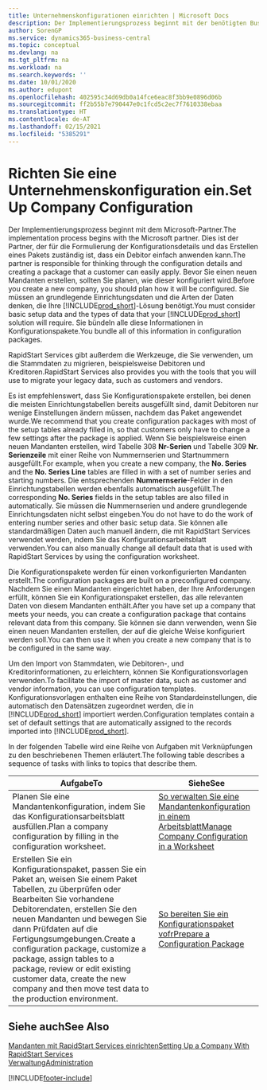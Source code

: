 ```yaml
---
title: Unternehmenskonfigurationen einrichten | Microsoft Docs
description: Der Implementierungsprozess beginnt mit der benötigten Business Central Lösung. Sie bündeln alle diese Informationen in Konfigurationspakete.
author: SorenGP
ms.service: dynamics365-business-central
ms.topic: conceptual
ms.devlang: na
ms.tgt_pltfrm: na
ms.workload: na
ms.search.keywords: ''
ms.date: 10/01/2020
ms.author: edupont
ms.openlocfilehash: 402595c34d69db0a14fce6eac8f3bb9e0896d06b
ms.sourcegitcommit: ff2b55b7e790447e0c1fcd5c2ec7f7610338ebaa
ms.translationtype: HT
ms.contentlocale: de-AT
ms.lasthandoff: 02/15/2021
ms.locfileid: "5385291"
---
```

# <a name="set-up-company-configuration"></a><span data-ttu-id="8aa01-104">Richten Sie eine Unternehmenskonfiguration ein.</span><span class="sxs-lookup"><span data-stu-id="8aa01-104">Set Up Company Configuration</span></span>
<span data-ttu-id="8aa01-105">Der Implementierungsprozess beginnt mit dem Microsoft-Partner.</span><span class="sxs-lookup"><span data-stu-id="8aa01-105">The implementation process begins with the Microsoft partner.</span></span> <span data-ttu-id="8aa01-106">Dies ist der Partner, der für die Formulierung der Konfigurationsdetails und das Erstellen eines Pakets zuständig ist, dass ein Debitor einfach anwenden kann.</span><span class="sxs-lookup"><span data-stu-id="8aa01-106">The partner is responsible for thinking through the configuration details and creating a package that a customer can easily apply.</span></span> <span data-ttu-id="8aa01-107">Bevor Sie einen neuen Mandanten erstellen, sollten Sie planen, wie dieser konfiguriert wird.</span><span class="sxs-lookup"><span data-stu-id="8aa01-107">Before you create a new company, you should plan how it will be configured.</span></span> <span data-ttu-id="8aa01-108">Sie müssen an grundlegende Einrichtungsdaten und die Arten der Daten denken, die Ihre [!INCLUDE[prod_short](includes/prod_short.md)]-Lösung benötigt.</span><span class="sxs-lookup"><span data-stu-id="8aa01-108">You must consider basic setup data and the types of data that your [!INCLUDE[prod_short](includes/prod_short.md)] solution will require.</span></span> <span data-ttu-id="8aa01-109">Sie bündeln alle diese Informationen in Konfigurationspakete.</span><span class="sxs-lookup"><span data-stu-id="8aa01-109">You bundle all of this information in configuration packages.</span></span>

<span data-ttu-id="8aa01-110">RapidStart Services gibt außerdem die Werkzeuge, die Sie verwenden, um die Stammdaten zu migrieren, beispielsweise Debitoren und Kreditoren.</span><span class="sxs-lookup"><span data-stu-id="8aa01-110">RapidStart Services also provides you with the tools that you will use to migrate your legacy data, such as customers and vendors.</span></span>  

<span data-ttu-id="8aa01-111">Es ist empfehlenswert, dass Sie Konfigurationspakete erstellen, bei denen die meisten Einrichtungstabellen bereits ausgefüllt sind, damit Debitoren nur wenige Einstellungen ändern müssen, nachdem das Paket angewendet wurde.</span><span class="sxs-lookup"><span data-stu-id="8aa01-111">We recommend that you create configuration packages with most of the setup tables already filled in, so that customers only have to change a few settings after the package is applied.</span></span> <span data-ttu-id="8aa01-112">Wenn Sie beispielsweise einen neuen Mandanten erstellen, wird Tabelle 308 **Nr-Serien** und Tabelle 309 **Nr. Serienzeile**  mit einer Reihe von Nummernserien und Startnummern ausgefüllt.</span><span class="sxs-lookup"><span data-stu-id="8aa01-112">For example, when you create a new company, the **No. Series** and the **No. Series Line** tables are filled in with a set of number series and starting numbers.</span></span> <span data-ttu-id="8aa01-113">Die entsprechenden **Nummernserie**-Felder in den Einrichtungstabellen werden ebenfalls automatisch ausgefüllt.</span><span class="sxs-lookup"><span data-stu-id="8aa01-113">The corresponding **No. Series** fields in the setup tables are also filled in automatically.</span></span> <span data-ttu-id="8aa01-114">Sie müssen die Nummernserien und andere grundlegende Einrichtungsdaten nicht selbst eingeben.</span><span class="sxs-lookup"><span data-stu-id="8aa01-114">You do not have to do the work of entering number series and other basic setup data.</span></span> <span data-ttu-id="8aa01-115">Sie können alle standardmäßigen Daten auch manuell ändern, die mit RapidStart Services verwendet werden, indem Sie das Konfigurationsarbeitsblatt verwenden.</span><span class="sxs-lookup"><span data-stu-id="8aa01-115">You can also manually change all default data that is used with RapidStart Services by using the configuration worksheet.</span></span>  

<span data-ttu-id="8aa01-116">Die Konfigurationspakete werden für einen vorkonfigurierten Mandanten erstellt.</span><span class="sxs-lookup"><span data-stu-id="8aa01-116">The configuration packages are built on a preconfigured company.</span></span> <span data-ttu-id="8aa01-117">Nachdem Sie einen Mandanten eingerichtet haben, der Ihre Anforderungen erfüllt, können Sie ein Konfigurationspaket erstellen, das alle relevanten Daten von diesem Mandanten enthält.</span><span class="sxs-lookup"><span data-stu-id="8aa01-117">After you have set up a company that meets your needs, you can create a configuration package that contains relevant data from this company.</span></span> <span data-ttu-id="8aa01-118">Sie können sie dann verwenden, wenn Sie einen neuen Mandanten erstellen, der auf die gleiche Weise konfiguriert werden soll.</span><span class="sxs-lookup"><span data-stu-id="8aa01-118">You can then use it when you create a new company that is to be configured in the same way.</span></span>  

<span data-ttu-id="8aa01-119">Um den Import von Stammdaten, wie Debitoren-, und Kreditorinformationen, zu erleichtern, können Sie Konfigurationsvorlagen verwenden.</span><span class="sxs-lookup"><span data-stu-id="8aa01-119">To facilitate the import of master data, such as customer and vendor information, you can use configuration templates.</span></span> <span data-ttu-id="8aa01-120">Konfigurationsvorlagen enthalten eine Reihe von Standardeinstellungen, die automatisch den Datensätzen zugeordnet werden, die in [!INCLUDE[prod_short](includes/prod_short.md)] importiert werden.</span><span class="sxs-lookup"><span data-stu-id="8aa01-120">Configuration templates contain a set of default settings that are automatically assigned to the records imported into [!INCLUDE[prod_short](includes/prod_short.md)].</span></span>

<span data-ttu-id="8aa01-121">In der folgenden Tabelle wird eine Reihe von Aufgaben mit Verknüpfungen zu den beschriebenen Themen erläutert.</span><span class="sxs-lookup"><span data-stu-id="8aa01-121">The following table describes a sequence of tasks with links to topics that describe them.</span></span>

|<span data-ttu-id="8aa01-122">**Aufgabe**</span><span class="sxs-lookup"><span data-stu-id="8aa01-122">**To**</span></span>|<span data-ttu-id="8aa01-123">**Siehe**</span><span class="sxs-lookup"><span data-stu-id="8aa01-123">**See**</span></span>|  
|------------|-------------|  
|<span data-ttu-id="8aa01-124">Planen Sie eine Mandantenkonfiguration, indem Sie das Konfigurationsarbeitsblatt ausfüllen.</span><span class="sxs-lookup"><span data-stu-id="8aa01-124">Plan a company configuration by filling in the configuration worksheet.</span></span>|[<span data-ttu-id="8aa01-125">So verwalten Sie eine Mandantenkonfiguration in einem Arbeitsblatt</span><span class="sxs-lookup"><span data-stu-id="8aa01-125">Manage Company Configuration in a Worksheet</span></span>](admin-how-to-manage-company-configuration-in-a-worksheet.md)|  
|<span data-ttu-id="8aa01-126">Erstellen Sie ein Konfigurationspaket, passen Sie ein Paket an, weisen Sie einem Paket Tabellen, zu überprüfen oder Bearbeiten Sie vorhandene Debitorendaten, erstellen Sie den neuen Mandanten und bewegen Sie dann Prüfdaten auf die Fertigungsumgebungen.</span><span class="sxs-lookup"><span data-stu-id="8aa01-126">Create a configuration package, customize a package, assign tables to a package, review or edit existing customer data, create the new company and then move test data to the production environment.</span></span>|[<span data-ttu-id="8aa01-127">So bereiten Sie ein Konfigurationspaket vofr</span><span class="sxs-lookup"><span data-stu-id="8aa01-127">Prepare a Configuration Package</span></span>](admin-how-to-prepare-a-configuration-package.md)| 

## <a name="see-also"></a><span data-ttu-id="8aa01-128">Siehe auch</span><span class="sxs-lookup"><span data-stu-id="8aa01-128">See Also</span></span>  
[<span data-ttu-id="8aa01-129">Mandanten mit RapidStart Services einrichten</span><span class="sxs-lookup"><span data-stu-id="8aa01-129">Setting Up a Company With RapidStart Services</span></span>](admin-set-up-a-company-with-rapidstart.md)  
[<span data-ttu-id="8aa01-130">Verwaltung</span><span class="sxs-lookup"><span data-stu-id="8aa01-130">Administration</span></span>](admin-setup-and-administration.md)


[!INCLUDE[footer-include](includes/footer-banner.md)]